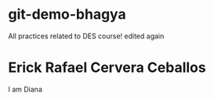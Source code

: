 # git-demo-bhagya
All practices related to DES course!
edited again
# Erick Rafael Cervera Ceballos


I am Diana 

